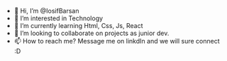 - 👋 Hi, I’m @IosifBarsan
- 👀 I’m interested in Technology
- 🌱 I’m currently learning Html, Css, Js, React
- 💞️ I’m looking to collaborate on projects as junior dev.
- 📫 How to reach me? Message me on linkdIn and we will sure connect :D

<!---
IosifBarsan/IosifBarsan is a ✨ special ✨ repository because its `README.md` (this file) appears on your GitHub profile.
You can click the Preview link to take a look at your changes.
--->
